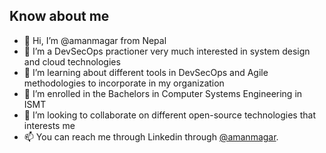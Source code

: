 ## Know about me

- 👋 Hi, I’m @amanmagar from Nepal
- 👀 I’m a DevSecOps practioner very much interested in system design and cloud technologies
- 🌱 I’m learning about different tools in DevSecOps and Agile methodologies to incorporate in my organization
- 🌱 I’m enrolled in the Bachelors in Computer Systems Engineering in ISMT
- 💞️ I’m looking to collaborate on different open-source technologies that interests me
- 📫 You can reach me through Linkedin through [@amanmagar](https://www.linkedin.com/in/asm0011/).

<!---
amanmagar/amanmagar is a ✨ special ✨ repository because its `README.md` (this file) appears on your GitHub profile.
You can click the Preview link to take a look at your changes.
--->
